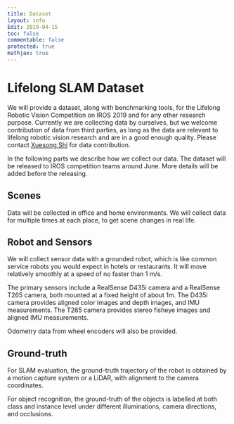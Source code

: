 ```yaml
---
title: Dataset
layout: info
Edit: 2019-04-15
toc: false
commentable: false
protected: true
mathjax: true
---
```


# Lifelong SLAM Dataset

We will provide a dataset, along with benchmarking tools, for the Lifelong Robotic Vision Competition on IROS 2019 and for any other research purpose. Currently we are collecting data by ourselves, but we welcome contribution of data from third parties, as long as the data are relevant to lifelong robotic vision research and are in a good enough quality. Please contact [Xuesong Shi](mailto:xuesong.shi@intel.com) for data contribution.

In the following parts we describe how we collect our data. The dataset will be released to IROS competition teams around June. More details will be added before the releasing.

## Scenes

Data will be collected in office and home environments. We will collect data for multiple times at each place, to get scene changes in real life.

## Robot and Sensors

We will collect sensor data with a grounded robot, which is like common service robots you would expect in hotels or restaurants. It will move relatively smoothly at a speed of no faster than 1 m/s.

The primary sensors include a RealSense D435i camera and a RealSense T265 camera, both mounted at a fixed height of about 1m. The D435i camera provides aligned color images and depth images, and IMU measurements. The T265 camera provides stereo fisheye images and aligned IMU measurements.

Odometry data from wheel encoders will also be provided.

## Ground-truth

For SLAM evaluation, the ground-truth trajectory of the robot is obtained by a motion capture system or a LiDAR, with alignment to the camera coordinates.

For object recognition, the ground-truth of the objects is labelled at both class and instance level under different illuminations, camera directions, and occlusions.


